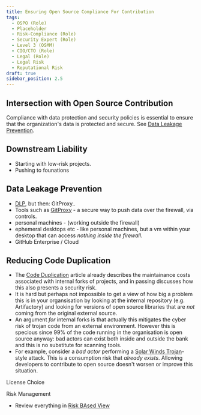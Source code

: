 ```yaml
---
title: Ensuring Open Source Compliance For Contribution
tags: 
  - OSPO (Role)
  - Placeholder
  - Risk-Compliance (Role)
  - Security Expert (Role)
  - Level 3 (OSMM)
  - CIO/CTO (Role)
  - Legal (Role)
  - Legal Risk
  - Reputational Risk
draft: true
sidebar_position: 2.5
---
```



## Intersection with Open Source Contribution

Compliance with data protection and security policies is essential to ensure that the organization's data is protected and secure.  See [Data Leakage Prevention](DLP).


## Downstream Liability

- Starting with low-risk projects.  
- Pushing to founations

## Data Leakage Prevention

 - [DLP](../../Artifacts/DLP-Softare), but then: GitProxy..
 - Tools such as [GitProxy](http://github.com/finos/Git-Proxy) - a secure way to push data over the firewall, via controls.
 - personal machines - (working outside the firewall)
 - ephemeral desktops etc - like personal machines, but a vm within your desktop that can access _nothing inside the firewall_.
 - GitHub Enterprise / Cloud 


## Reducing Code Duplication

 - The [Code Duplication](../../playbook/code-duplication) article already describes the maintainance costs associated with internal forks of projects, and in passing discusses how this also presents a security risk.
 - It is hard but perhaps not impossible to get a view of how big a problem this is in your organsisation by looking at the internal repository (e.g. Artifactory) and looking for versions of open source libraries that are _not_ coming from the original external source.
 - An argument _for_ internal forks is that actually this mitigates the cyber risk of trojan code from an external environment.  However this is specious since 99% of the code running in the organisation is open source anyway: bad actors can exist both inside and outside the bank and this is no substitute for scanning tools.
 - For example, consider a  _bad actor_ performing a [Solar Winds Trojan](https://www.cisecurity.org/solarwinds)-style attack.  This is a consumption risk that _already exists_.  Allowing developers to contribute to open source doesn't worsen or improve this situation.   
   
 
 License Choice
 
 
 Risk Management
 
 - Review everything in [Risk BAsed View](https://osr.finos.org/docs/playbook/risk-based-view)
